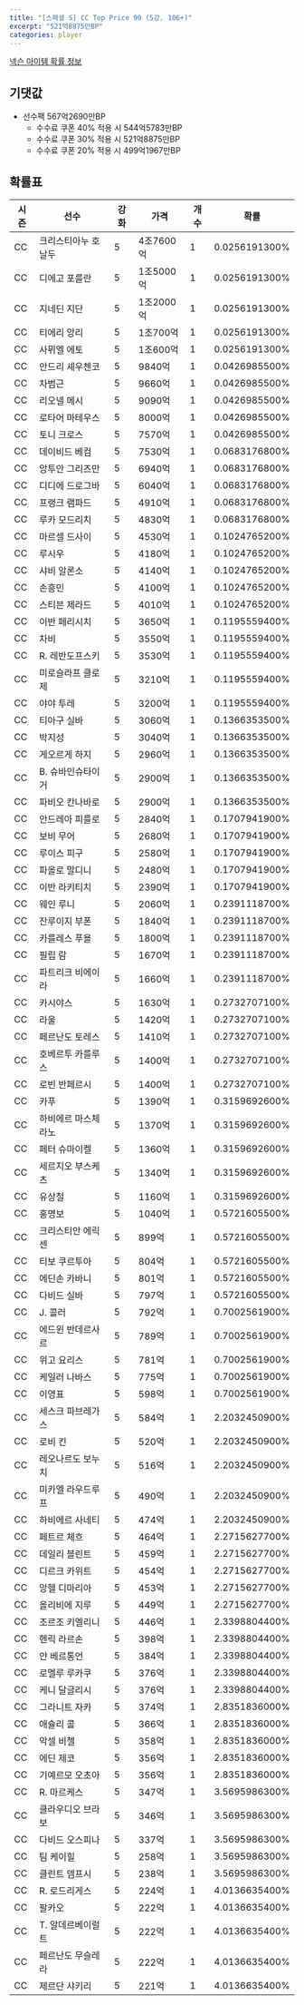 ```yaml
---
title: "[스페셜 S] CC Top Price 90 (5강, 106+)"
excerpt: "521억8875만BP"
categories: player
---
```

[넥슨 아이템 확률 정보](http://iteminfo.nexon.com/probability/fo4?sn=7422)

## 기댓값
  - 선수팩 567억2690만BP
    - 수수료 쿠폰 40% 적용 시 544억5783만BP
    - 수수료 쿠폰 30% 적용 시 521억8875만BP
    - 수수료 쿠폰 20% 적용 시 499억1967만BP


## 확률표

|시즌|선수|강화|가격|개수|확률|
|---|---|---|---|---|---|
|CC|크리스티아누 호날두|5|4조7600억|1|0.0256191300%|
|CC|디에고 포를란|5|1조5000억|1|0.0256191300%|
|CC|지네딘 지단|5|1조2000억|1|0.0256191300%|
|CC|티에리 앙리|5|1조700억|1|0.0256191300%|
|CC|사뮈엘 에토|5|1조600억|1|0.0256191300%|
|CC|안드리 셰우첸코|5|9840억|1|0.0426985500%|
|CC|차범근|5|9660억|1|0.0426985500%|
|CC|리오넬 메시|5|9090억|1|0.0426985500%|
|CC|로타어 마테우스|5|8000억|1|0.0426985500%|
|CC|토니 크로스|5|7570억|1|0.0426985500%|
|CC|데이비드 베컴|5|7530억|1|0.0683176800%|
|CC|앙투안 그리즈만|5|6940억|1|0.0683176800%|
|CC|디디에 드로그바|5|6040억|1|0.0683176800%|
|CC|프랭크 램파드|5|4910억|1|0.0683176800%|
|CC|루카 모드리치|5|4830억|1|0.0683176800%|
|CC|마르셀 드사이|5|4530억|1|0.1024765200%|
|CC|루시우|5|4180억|1|0.1024765200%|
|CC|샤비 알론소|5|4140억|1|0.1024765200%|
|CC|손흥민|5|4100억|1|0.1024765200%|
|CC|스티븐 제라드|5|4010억|1|0.1024765200%|
|CC|이반 페리시치|5|3650억|1|0.1195559400%|
|CC|차비|5|3550억|1|0.1195559400%|
|CC|R. 레반도프스키|5|3530억|1|0.1195559400%|
|CC|미로슬라프 클로제|5|3210억|1|0.1195559400%|
|CC|야야 투레|5|3200억|1|0.1195559400%|
|CC|티아구 실바|5|3060억|1|0.1366353500%|
|CC|박지성|5|3040억|1|0.1366353500%|
|CC|게오르게 하지|5|2960억|1|0.1366353500%|
|CC|B. 슈바인슈타이거|5|2900억|1|0.1366353500%|
|CC|파비오 칸나바로|5|2900억|1|0.1366353500%|
|CC|안드레아 피를로|5|2840억|1|0.1707941900%|
|CC|보비 무어|5|2680억|1|0.1707941900%|
|CC|루이스 피구|5|2580억|1|0.1707941900%|
|CC|파올로 말디니|5|2480억|1|0.1707941900%|
|CC|이반 라키티치|5|2390억|1|0.1707941900%|
|CC|웨인 루니|5|2060억|1|0.2391118700%|
|CC|잔루이지 부폰|5|1840억|1|0.2391118700%|
|CC|카를레스 푸욜|5|1800억|1|0.2391118700%|
|CC|필립 람|5|1670억|1|0.2391118700%|
|CC|파트리크 비에이라|5|1660억|1|0.2391118700%|
|CC|카시야스|5|1630억|1|0.2732707100%|
|CC|라울|5|1420억|1|0.2732707100%|
|CC|페르난도 토레스|5|1410억|1|0.2732707100%|
|CC|호베르투 카를루스|5|1400억|1|0.2732707100%|
|CC|로빈 반페르시|5|1400억|1|0.2732707100%|
|CC|카푸|5|1390억|1|0.3159692600%|
|CC|하비에르 마스체라노|5|1370억|1|0.3159692600%|
|CC|페터 슈마이켈|5|1360억|1|0.3159692600%|
|CC|세르지오 부스케츠|5|1340억|1|0.3159692600%|
|CC|유상철|5|1160억|1|0.3159692600%|
|CC|홍명보|5|1040억|1|0.5721605500%|
|CC|크리스티안 에릭센|5|899억|1|0.5721605500%|
|CC|티보 쿠르투아|5|804억|1|0.5721605500%|
|CC|에딘손 카바니|5|801억|1|0.5721605500%|
|CC|다비드 실바|5|797억|1|0.5721605500%|
|CC|J. 콜러|5|792억|1|0.7002561900%|
|CC|에드윈 반데르사르|5|789억|1|0.7002561900%|
|CC|위고 요리스|5|781억|1|0.7002561900%|
|CC|케일러 나바스|5|775억|1|0.7002561900%|
|CC|이영표|5|598억|1|0.7002561900%|
|CC|세스크 파브레가스|5|584억|1|2.2032450900%|
|CC|로비 킨|5|520억|1|2.2032450900%|
|CC|레오나르도 보누치|5|516억|1|2.2032450900%|
|CC|미카엘 라우드루프|5|490억|1|2.2032450900%|
|CC|하비에르 사네티|5|474억|1|2.2032450900%|
|CC|페트르 체흐|5|464억|1|2.2715627700%|
|CC|데일리 블린트|5|459억|1|2.2715627700%|
|CC|디르크 카위트|5|454억|1|2.2715627700%|
|CC|앙헬 디마리아|5|453억|1|2.2715627700%|
|CC|올리비에 지루|5|449억|1|2.2715627700%|
|CC|조르조 키엘리니|5|446억|1|2.3398804400%|
|CC|헨릭 라르손|5|398억|1|2.3398804400%|
|CC|얀 베르통언|5|384억|1|2.3398804400%|
|CC|로멜루 루카쿠|5|376억|1|2.3398804400%|
|CC|케니 달글리시|5|376억|1|2.3398804400%|
|CC|그라니트 자카|5|374억|1|2.8351836000%|
|CC|애슐리 콜|5|366억|1|2.8351836000%|
|CC|악셀 비첼|5|358억|1|2.8351836000%|
|CC|에딘 제코|5|356억|1|2.8351836000%|
|CC|기예르모 오초아|5|356억|1|2.8351836000%|
|CC|R. 마르케스|5|347억|1|3.5695986300%|
|CC|클라우디오 브라보|5|346억|1|3.5695986300%|
|CC|다비드 오스피나|5|337억|1|3.5695986300%|
|CC|팀 케이힐|5|258억|1|3.5695986300%|
|CC|클린트 뎀프시|5|238억|1|3.5695986300%|
|CC|R. 로드리게스|5|224억|1|4.0136635400%|
|CC|팔카오|5|222억|1|4.0136635400%|
|CC|T. 알데르베이럴트|5|222억|1|4.0136635400%|
|CC|페르난도 무슬레라|5|222억|1|4.0136635400%|
|CC|제르단 샤키리|5|221억|1|4.0136635400%|

